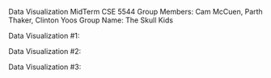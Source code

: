 Data Visualization MidTerm
CSE 5544
Group Members: Cam McCuen, Parth Thaker, Clinton Yoos
Group Name: The Skull Kids

Data Visualization #1:

Data Visualization #2:

Data Visualization #3:

